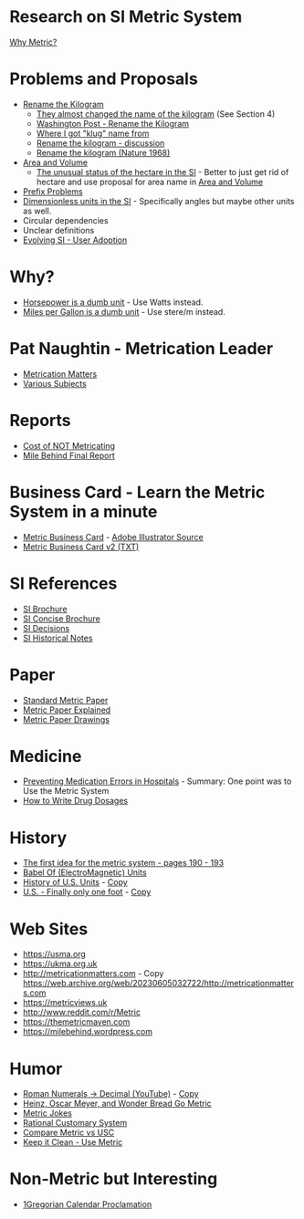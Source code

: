 
Research on SI Metric System
============================

[Why Metric?](WhyMetric.md)

Problems and Proposals
======================

- [Rename the Kilogram](proposals/RenameKilogram.txt)
   - [They almost changed the name of the kilogram](proposals/17th-meeting-they-almost-changed-the-name-of-the-kilogram.pdf) (See Section 4)
   - [Washington Post - Rename the Kilogram](https://www.washingtonpost.com/opinions/while-youre-changing-the-kilogram-maybe-change-the-name-too/2017/07/12/19f9501e-6585-11e7-94ab-5b1f0ff459df_story.html)
   - [Where I got "klug" name from](https://www.tapatalk.com/groups/dozensonline/renaming-the-kilogram-t634.html)
   - [Rename the kilogram - discussion](https://www.quora.com/Should-the-kilogram-be-renamed-to-a-unit-without-a-prefix?share=1)
   - [Rename the kilogram (Nature 1968)](https://www.nature.com/articles/218209d0.pdf)
- [Area and Volume](proposals/AreaAndVolume.md)
   - [The unusual status of the hectare in the SI](research/Brown_2022_Metrologia_59_062101.pdf) - Better to just get rid of hectare and use proposal for area name in [Area and Volume](proposals/AreaAndVolume.md)
- [Prefix Problems](proposals/Prefixes.md)
- [Dimensionless units in the SI](research/Mohr_2015_Metrologia_52_40.pdf) - Specifically angles but maybe other units as well.
- Circular dependencies
- Unclear definitions
- [Evolving SI - User Adoption](research/Brown_2020_Metrologia_57_023001.pdf)


Why?
====

- [Horsepower is a dumb unit](https://www.youtube.com/watch?v=gC2-JKO0c2I) - Use Watts instead.
- [Miles per Gallon is a dumb unit](https://www.youtube.com/watch?v=oLQmwOX6Xds) - Use stere/m instead.


Pat Naughtin - Metrication Leader
=================================

- [Metrication Matters](http://metricationmatters.org)
- [Various Subjects](https://www.youtube.com/watch?v=_lshRAPvPZY)

Reports
=======

- [Cost of NOT Metricating](research/CostOfNonMetrication.pdf)
- [Mile Behind Final Report](reports/MileBehind-sst-final-3.pdf)

Business Card - Learn the Metric System in a minute
===================================================

- [Metric Business Card](BusinessCard/MetricBusinessCard-v2-only.pdf) - [Adobe Illustrator Source](BusinessCard/MetricBusinessCard-v2-only.ai)
- [Metric Business Card v2 (TXT)](BusinessCard/MetricBusinessCard-v2.txt)

SI References
=============

- [SI Brochure](references/SI-Brochure-9-EN.pdf)
- [SI Concise Brochure](references/SI-Brochure-9-concise-EN.pdf)
- [SI Decisions](references/si-brochure-9-App1-EN.pdf)
- [SI Historical Notes](references/SI-Brochure-9-App4-EN.pdf)


Paper
=====

- [Standard Metric Paper](https://www.cl.cam.ac.uk/~mgk25/iso-paper.html)
- [Metric Paper Explained](https://www.youtube.com/watch?v=mHeo62B0d0E)
- [Metric Paper Drawings](https://www.engineeringtoolbox.com/drawings-paper-sheets-sizes-d_349.html)

Medicine
========

- [Preventing Medication Errors in Hospitals](https://www.ashp.org/-/media/assets/policy-guidelines/docs/guidelines/preventing-medication-errors-hospitals.pdf) - Summary: One point was to Use the Metric System
- [How to Write Drug Dosages](http://http://www.cwladis.com/math104/lecture2.php)

History
=======

- [The first idea for the metric system - pages 190 - 193](https://www.google.co.uk/books/edition/An_Essay_Towards_a_Real_Character_and_a/BCCtZjBtiEYC?hl=en&gbpv=1&pg=PA2&printsec=frontcover)
- [Babel Of (ElectroMagnetic) Units](history/BableOfUnits-1506.01951.pdf)
- [History of U.S. Units](https://nvlpubs.nist.gov/nistpubs/Legacy/SP/nbsspecialpublication447.pdf) - [Copy](history/nbsspecialpublication447.pdf)
- [U.S. - Finally only one foot](https://static.tti.tamu.edu/conferences/uesi21/presentations/track-b/dennis.pdf) - [Copy](history/OnlyOneFoot.pdf)

Web Sites
=========

- https://usma.org
- https://ukma.org.uk
- http://metricationmatters.com - Copy https://web.archive.org/web/20230605032722/http://metricationmatters.com
- https://metricviews.uk
- http://www.reddit.com/r/Metric
- https://themetricmaven.com
- https://milebehind.wordpress.com

Humor
=====

- [Roman Numerals -> Decimal (YouTube)](https://www.youtube.com/watch?v=fjFaKD9BuOc) - [Copy](humor/the-frantics-roman-numerals.mp4)
- [Heinz, Oscar Meyer, and Wonder Bread Go Metric](https://heinzhotdogpact.com/)
- [Metric Jokes](humor/MetricJokes.txt)
- [Rational Customary System](humor/RationalCustomarySystem.jpg)
- [Compare Metric vs USC](humor/LogicalMetric.jpg)
- [Keep it Clean - Use Metric](humor/CleanMetric.jpg)

Non-Metric but Interesting
==========================

- [1Gregorian Calendar Proclamation](https://www.fourmilab.ch/documents/calendar/IG_Latin.html)

